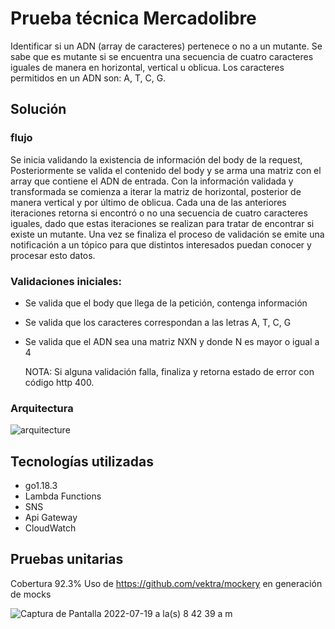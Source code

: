 # Prueba técnica Mercadolibre

Identificar si un ADN (array de caracteres) pertenece o no a un mutante. 
Se sabe que es mutante si se encuentra una secuencia de cuatro caracteres iguales de manera en horizontal, 
vertical u oblicua. Los caracteres permitidos en un ADN son: A, T, C, G.

## Solución

### flujo 
Se inicia validando la existencia de información del body de la request, Posteriormente se valida el contenido del body y se arma una matriz con el array que contiene el ADN de entrada.
Con la información validada y transformada se comienza a iterar la matriz de horizontal, posterior de manera vertical y por último de oblicua. Cada una de las anteriores iteraciones retorna si encontró o no una secuencia de cuatro caracteres iguales, dado que estas iteraciones se realizan  para tratar de encontrar si existe un mutante.
Una vez se finaliza el proceso de validación se emite una notificación a un tópico para que distintos interesados puedan conocer y procesar esto datos.

### Validaciones iniciales:
* Se valida que el body que llega de la petición, contenga información
* Se valida que los caracteres correspondan a las letras A, T, C, G 
* Se valida que el ADN sea una matriz NXN y donde N es mayor o igual a 4

  NOTA: Si alguna validación falla, finaliza y retorna estado de error con código http 400.

### Arquitectura

![arquitecture](https://user-images.githubusercontent.com/25367590/179764025-c56ec3ee-efd8-4b6d-84fb-ae13a3bf5d0f.png)

## Tecnologías utilizadas
* go1.18.3
* Lambda Functions
* SNS
* Api Gateway
* CloudWatch

## Pruebas unitarias
Cobertura 92.3%
Uso de https://github.com/vektra/mockery en generación de mocks


![Captura de Pantalla 2022-07-19 a la(s) 8 42 39 a m](https://user-images.githubusercontent.com/25367590/179765173-9b5c9251-999e-4a26-9556-9b5d960a93c2.png)

